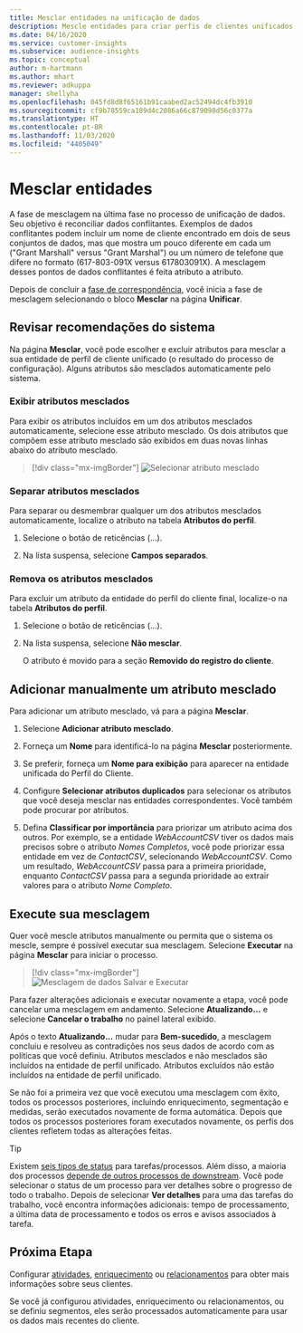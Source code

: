 ```yaml
---
title: Mesclar entidades na unificação de dados
description: Mescle entidades para criar perfis de clientes unificados.
ms.date: 04/16/2020
ms.service: customer-insights
ms.subservice: audience-insights
ms.topic: conceptual
author: m-hartmann
ms.author: mhart
ms.reviewer: adkuppa
manager: shellyha
ms.openlocfilehash: 045fd8d8f65161b91caabed2ac52494dc4fb3910
ms.sourcegitcommit: cf9b78559ca189d4c2086a66c879098d56c0377a
ms.translationtype: HT
ms.contentlocale: pt-BR
ms.lasthandoff: 11/03/2020
ms.locfileid: "4405049"
---
```

# <a name="merge-entities"></a>Mesclar entidades

A fase de mesclagem na última fase no processo de unificação de dados. Seu objetivo é reconciliar dados conflitantes. Exemplos de dados conflitantes podem incluir um nome de cliente encontrado em dois de seus conjuntos de dados, mas que mostra um pouco diferente em cada um ("Grant Marshall" versus "Grant Marshal") ou um número de telefone que difere no formato (617-803-091X versus 617803091X). A mesclagem desses pontos de dados conflitantes é feita atributo a atributo.

Depois de concluir a [fase de correspondência](match-entities.md), você inicia a fase de mesclagem selecionando o bloco **Mesclar** na página **Unificar**.

## <a name="review-system-recommendations"></a>Revisar recomendações do sistema

Na página **Mesclar**, você pode escolher e excluir atributos para mesclar a sua entidade de perfil de cliente unificado (o resultado do processo de configuração). Alguns atributos são mesclados automaticamente pelo sistema.

### <a name="view-merged-attributes"></a>Exibir atributos mesclados

Para exibir os atributos incluídos em um dos atributos mesclados automaticamente, selecione esse atributo mesclado. Os dois atributos que compõem esse atributo mesclado são exibidos em duas novas linhas abaixo do atributo mesclado.

> [!div class="mx-imgBorder"]
> ![Selecionar atributo mesclado](media/configure-data-merge-profile-attributes.png "Selecionar atributo mesclado")

### <a name="separate-merged-attributes"></a>Separar atributos mesclados

Para separar ou desmembrar qualquer um dos atributos mesclados automaticamente, localize o atributo na tabela **Atributos do perfil**.

1. Selecione o botão de reticências (...).
  
2. Na lista suspensa, selecione **Campos separados**.

### <a name="remove-merged-attributes"></a>Remova os atributos mesclados

Para excluir um atributo da entidade do perfil do cliente final, localize-o na tabela **Atributos do perfil**.

1. Selecione o botão de reticências (...).
  
2. Na lista suspensa, selecione **Não mesclar**.

   O atributo é movido para a seção **Removido do registro do cliente**.

## <a name="manually-add-a-merged-attribute"></a>Adicionar manualmente um atributo mesclado

Para adicionar um atributo mesclado, vá para a página **Mesclar**.

1. Selecione **Adicionar atributo mesclado**.

2. Forneça um **Nome** para identificá-lo na página **Mesclar** posteriormente.

3. Se preferir, forneça um **Nome para exibição** para aparecer na entidade unificada do Perfil do Cliente.

4. Configure **Selecionar atributos duplicados** para selecionar os atributos que você deseja mesclar nas entidades correspondentes. Você também pode procurar por atributos.

5. Defina **Classificar por importância** para priorizar um atributo acima dos outros. Por exemplo, se a entidade *WebAccountCSV* tiver os dados mais precisos sobre o atributo *Nomes Completos*, você pode priorizar essa entidade em vez de *ContactCSV*, selecionando *WebAccountCSV*. Como um resultado, *WebAccountCSV* passa para a primeira prioridade, enquanto *ContactCSV* passa para a segunda prioridade ao extrair valores para o atributo *Nome Completo*.

## <a name="run-your-merge"></a>Execute sua mesclagem

Quer você mescle atributos manualmente ou permita que o sistema os mescle, sempre é possível executar sua mesclagem. Selecione **Executar** na página **Mesclar** para iniciar o processo.

> [!div class="mx-imgBorder"]
> ![Mesclagem de dados Salvar e Executar](media/configure-data-merge-save-run.png "Mesclagem de dados Salvar e Executar")

Para fazer alterações adicionais e executar novamente a etapa, você pode cancelar uma mesclagem em andamento. Selecione **Atualizando...** e selecione **Cancelar o trabalho** no painel lateral exibido.

Após o texto **Atualizando...** mudar para **Bem-sucedido**, a mesclagem concluiu e resolveu as contradições nos seus dados de acordo com as políticas que você definiu. Atributos mesclados e não mesclados são incluídos na entidade de perfil unificado. Atributos excluídos não estão incluídos na entidade de perfil unificado.

Se não foi a primeira vez que você executou uma mesclagem com êxito, todos os processos posteriores, incluindo enriquecimento, segmentação e medidas, serão executados novamente de forma automática. Depois que todos os processos posteriores foram executados novamente, os perfis dos clientes refletem todas as alterações feitas.

> [!TIP]
> Existem [seis tipos de status](system.md#status-types) para tarefas/processos. Além disso, a maioria dos processos [depende de outros processos de downstream](system.md#refresh-policies). Você pode selecionar o status de um processo para ver detalhes sobre o progresso de todo o trabalho. Depois de selecionar **Ver detalhes** para uma das tarefas do trabalho, você encontra informações adicionais: tempo de processamento, a última data de processamento e todos os erros e avisos associados à tarefa.

## <a name="next-step"></a>Próxima Etapa

Configurar [atividades](activities.md), [enriquecimento](enrichment-microsoft-graph.md) ou [relacionamentos](relationships.md) para obter mais informações sobre seus clientes.

Se você já configurou atividades, enriquecimento ou relacionamentos, ou se definiu segmentos, eles serão processados automaticamente para usar os dados mais recentes do cliente.


